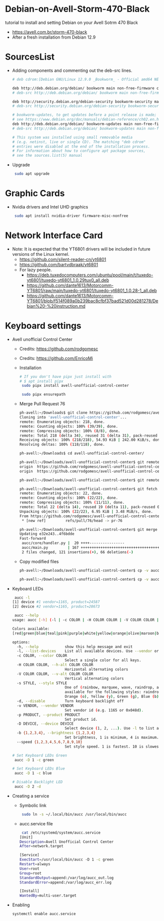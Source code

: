 # Debian-on-Avell-Storm-470-Black
tutorial to install and setting Debian on your Avell Sotrm 470 Black
- https://avell.com.br/storm-470-black
- After a fresh installation from Debian 12.9

# SourcesList

- Adding components and commenting out the deb-src lines.
    
    ```bash
    # deb cdrom:[Debian GNU/Linux 12.9.0 _Bookworm_ - Official amd64 NETINST with firmware 20250111-10:54]/ bookworm contrib main non-free-firmware
    
    deb http://deb.debian.org/debian/ bookworm main non-free-firmware contrib non-free
    # deb-src http://deb.debian.org/debian/ bookworm main non-free-firmware
    
    deb http://security.debian.org/debian-security bookworm-security main non-free-firmware contrib non-free
    # deb-src http://security.debian.org/debian-security bookworm-security main non-free-firmware
    
    # bookworm-updates, to get updates before a point release is made;
    # see https://www.debian.org/doc/manuals/debian-reference/ch02.en.html#_updates_and_backports
    deb http://deb.debian.org/debian/ bookworm-updates main non-free-firmware contrib non-free
    # deb-src http://deb.debian.org/debian/ bookworm-updates main non-free-firmware
    
    # This system was installed using small removable media
    # (e.g. netinst, live or single CD). The matching "deb cdrom"
    # entries were disabled at the end of the installation process.
    # For information about how to configure apt package sources,
    # see the sources.list(5) manual
    ```
- Upgrade
    
    ```bash
     sudo apt upgrade
    ```

# Graphic Cards

- Nvidia drivers and Intel UHD graphics
    
    ```bash
     sudo apt install nvidia-driver firmware-misc-nonfree
    ```
    

# Network Interface Card

- Note: It is expected that the YT6801 drivers will be included in future versions of the Linux kernel.
    - https://github.com/silent-reader-cn/yt6801
    - https://github.com/bartvdbraak/yt6801
    - For lazy people.
        - https://deb.tuxedocomputers.com/ubuntu/pool/main/t/tuxedo-yt6801/tuxedo-yt6801_1.0.29tux0_all.deb
        - https://github.com/dante1613/Motorcomm-YT6801/raw/main/tuxedo-yt6801/tuxedo-yt6801_1.0.28-1_all.deb
        - https://github.com/dante1613/Motorcomm-YT6801/blob/f514f089a0b239bac8cfbf37bad521d00d281278/Debian%20-%20instruction.md

# Keyboard settings

- Avell unofficial Control Center
    - Credits: https://github.com/rodgomesc
    - Credits: https://github.com/EnricoMi
    - Installation
        
        ```bash
        # If you don't have pipx just install with 
        # $ apt install pipx
         sudo pipx install avell-unofficial-control-center
        
         sudo pipx ensurepath
        ```
        
    - Merge Pull Request 76
        
        ```bash
        ph-avell:~/Downloads$ git clone https://github.com/rodgomesc/avell-unofficial-control-center.git
        Cloning into 'avell-unofficial-control-center'...
        remote: Enumerating objects: 218, done.
        remote: Counting objects: 100% (39/39), done.
        remote: Compressing objects: 100% (8/8), done.
        remote: Total 218 (delta 34), reused 31 (delta 31), pack-reused 179 (from 1)
        Receiving objects: 100% (218/218), 54.93 KiB | 242.00 KiB/s, done.
        Resolving deltas: 100% (118/118), done.
        
        ph-avell:~/Downloads$ cd avell-unofficial-control-center/
        
        ph-avell:~/Downloads/avell-unofficial-control-center$ git remote -v 
        origin	https://github.com/rodgomesc/avell-unofficial-control-center.git (fetch)
        origin	https://github.com/rodgomesc/avell-unofficial-control-center.git (push)
        
        ph-avell:~/Downloads/avell-unofficial-control-center$ git remote add rodgomesc https://github.com/rodgomesc/avell-unofficial-control-center.git
        
        ph-avell:~/Downloads/avell-unofficial-control-center$ git fetch rodgomesc pull/76/head:pr-76
        remote: Enumerating objects: 22, done.
        remote: Counting objects: 100% (22/22), done.
        remote: Compressing objects: 100% (11/11), done.
        remote: Total 22 (delta 14), reused 19 (delta 11), pack-reused 0 (from 0)
        Unpacking objects: 100% (22/22), 6.95 KiB | 3.48 MiB/s, done.
        From https://github.com/rodgomesc/avell-unofficial-control-center
         * [new ref]         refs/pull/76/head -> pr-76
        
        ph-avell:~/Downloads/avell-unofficial-control-center$ git merge pr-76
        Updating e32e243..4f6bdde
        Fast-forward
         aucc/core/handler.py |  20 ++++----------------
         aucc/main.py         | 167 +++++++++++++++++++++++++++++++++++++++++++++++++++++++++++++++++++++++++++++++++++++++++++++++++++++++++++++++++------------------------------------------------
         2 files changed, 121 insertions(+), 66 deletions(-)
        ```
        
    - Copy modified files
        
        ```bash
        ph-avell:~/Downloads/avell-unofficial-control-center$ cp -v aucc/core/handler.py ~/.local/pipx/venvs/avell-unofficial-control-center/lib/python3.11/site-packages/aucc/core/handler.py
        
        ph-avell:~/Downloads/avell-unofficial-control-center$ cp -v aucc/main.py ~/.local/pipx/venvs/avell-unofficial-control-center/lib/python3.11/site-packages/aucc/main.py
        ```
        
- Keyboard LEDs
    
    ```bash
     aucc -l
    [1] device #1 vendor=1165, product=24587
    [2] device #2 vendor=1165, product=28673
    
     aucc --help
    usage: aucc [-h] (-l | -c COLOR | -H COLOR COLOR | -V COLOR COLOR | -s STYLE | -d) [-v VENDOR] [-p PRODUCT] [-D DEVICE] [-b {1,2,3,4}] [--speed {1,2,3,4,5,6,7,8,9,10}]
    
    Colors available:
    [red|green|blue|teal|pink|purple|white|yellow|orange|olive|maroon|brown|gray|skyblue|navy|crimson|darkgreen|lightgreen|gold|violet] 
    
    options:
      -h, --help            show this help message and exit
      -l, --list-devices    List all available devices. Use --vendor or --product to look for other vendors.
      -c COLOR, --color COLOR
                            Select a single color for all keys.
      -H COLOR COLOR, --h-alt COLOR COLOR
                            Horizontal alternating colors
      -V COLOR COLOR, --v-alt COLOR COLOR
                            Vertical alternating colors
      -s STYLE, --style STYLE
                            One of (rainbow, marquee, wave, raindrop, aurora, random, reactive, breathing, ripple, reactiveripple, reactiveaurora, fireworks). Additional single colors are
                            available for the following styles: raindrop, aurora, random, reactive, breathing, ripple, reactiveripple, reactiveaurora and fireworks. These colors are: Red (r),
                            Orange (o), Yellow (y), Green (g), Blue (b), Teal (t), Purple (p). Append those styles with the start letter of the color you would like (e.g. rippler = Ripple Red
      -d, --disable         Turn keyboard backlight off
      -v VENDOR, --vendor VENDOR
                            Set vendor id (e.g. 1165 or 0x048d).
      -p PRODUCT, --product PRODUCT
                            Set product id.
      -D DEVICE, --device DEVICE
                            Select device (1, 2, ...). Use -l to list available devices.
      -b {1,2,3,4}, --brightness {1,2,3,4}
                            Set brightness, 1 is minimum, 4 is maximum.
      --speed {1,2,3,4,5,6,7,8,9,10}
                            Set style speed. 1 is fastest. 10 is slowest
    
    # Set Keyboard LEDs Green 
     aucc -D 1 -c green
    
    # Set Keyboard LEDs Blue 
     aucc -D 1 -c blue
    
    # Disable Backlight LED
     aucc -D 2 -d
    ```
    
- Creating a service
    - Symbolic link
        
        ```bash
         sudo ln -s ~/.local/bin/aucc /usr/local/bin/aucc
        ```
        
    - aucc.service file
        
        ```bash
         cat /etc/systemd/system/aucc.service 
        [Unit]
        Description=Avell Unofficial Control Center
        After=network.target
        
        [Service]
        ExecStart=/usr/local/bin/aucc -D 1 -c green
        Restart=always
        User=root
        Group=root
        StandardOutput=append:/var/log/aucc_out.log
        StandardError=append:/var/log/aucc_err.log
        
        [Install]
        WantedBy=multi-user.target
        ```
        
- Enabling
    
    ```bash
    systemctl enable aucc.service
    ```

